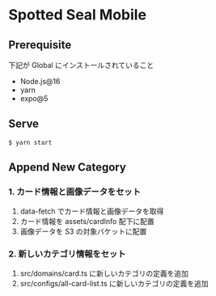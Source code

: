 # Spotted Seal Mobile

## Prerequisite

下記が Global にインストールされていること

- Node.js@16
- yarn
- expo@5

## Serve

```
$ yarn start
```

## Append New Category

### 1. カード情報と画像データをセット

1. data-fetch でカード情報と画像データを取得
1. カード情報を assets/cardInfo 配下に配置
1. 画像データを S3 の対象バケットに配置

### 2. 新しいカテゴリ情報をセット

1. src/domains/card.ts に新しいカテゴリの定義を追加
1. src/configs/all-card-list.ts に新しいカテゴリの定義を追加
